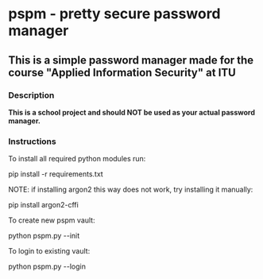 # pspm - pretty secure password manager

## This is a simple password manager made for the course "Applied Information Security" at ITU

### Description

**This is a school project and should NOT be used as your actual password manager.**

### Instructions

To install all required python modules run:

pip install -r requirements.txt

NOTE: if installing argon2 this way does not work, try installing it manually:

pip install argon2-cffi

To create new pspm vault:

python pspm.py --init <username>

To login to existing vault:

python pspm.py --login <username>
